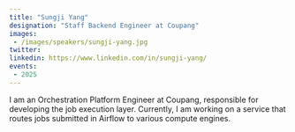 ```yaml
---
title: "Sungji Yang"
designation: "Staff Backend Engineer at Coupang"
images:
 - /images/speakers/sungji-yang.jpg
twitter: 
linkedin: https://www.linkedin.com/in/sungji-yang/
events:
 - 2025
---
```


I am an Orchestration Platform Engineer at Coupang, responsible for developing the job execution layer. Currently, I am working on a service that routes jobs submitted in Airflow to various compute engines.